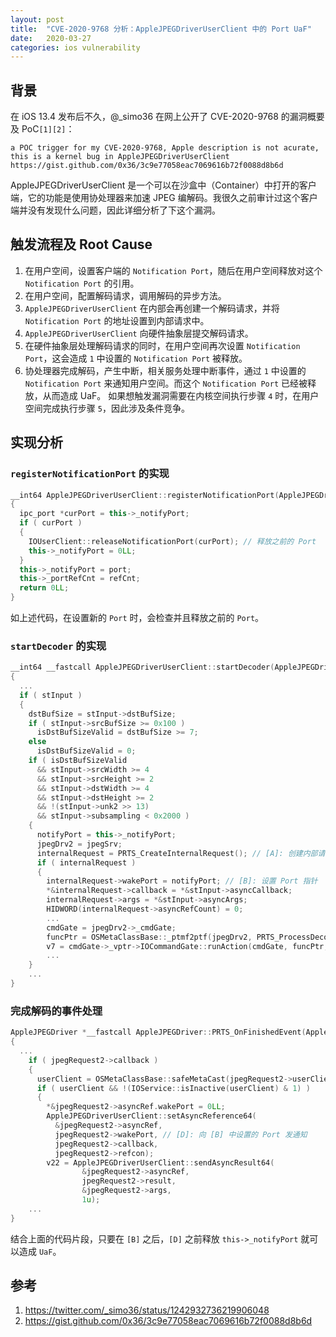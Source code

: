 ```yaml
---
layout: post
title:  "CVE-2020-9768 分析：AppleJPEGDriverUserClient 中的 Port UaF"
date:   2020-03-27
categories: ios vulnerability
---
```


## 背景
在 iOS 13.4 发布后不久，@_simo36 在网上公开了 CVE-2020-9768 的漏洞概要及 PoC`[1][2]`：
```
a POC trigger for my CVE-2020-9768, Apple description is not acurate, this is a kernel bug in AppleJPEGDriverUserClient
https://gist.github.com/0x36/3c9e77058eac7069616b72f0088d8b6d
```
AppleJPEGDriverUserClient 是一个可以在沙盒中（Container）中打开的客户端，它的功能是使用协处理器来加速 JPEG 编解码。我很久之前审计过这个客户端并没有发现什么问题，因此详细分析了下这个漏洞。

## 触发流程及 Root Cause
1. 在用户空间，设置客户端的 `Notification Port`，随后在用户空间释放对这个 `Notification Port` 的引用。
2. 在用户空间，配置解码请求，调用解码的异步方法。
3. `AppleJPEGDriverUserClient` 在内部会再创建一个解码请求，并将 `Notification Port` 的地址设置到内部请求中。
4. `AppleJPEGDriverUserClient` 向硬件抽象层提交解码请求。
5. 在硬件抽象层处理解码请求的同时，在用户空间再次设置 `Notification Port`，这会造成 `1` 中设置的 `Notification Port` 被释放。
6. 协处理器完成解码，产生中断，相关服务处理中断事件，通过 `1` 中设置的 `Notification Port` 来通知用户空间。而这个 `Notification Port` 已经被释放，从而造成 UaF。
如果想触发漏洞需要在内核空间执行步骤 `4` 时，在用户空间完成执行步骤 `5`，因此涉及条件竞争。


## 实现分析
### `registerNotificationPort` 的实现
```c++
__int64 AppleJPEGDriverUserClient::registerNotificationPort(AppleJPEGDriverUserClient *this, ipc_port *port, __int64 portType, int refCnt)
{
  ipc_port *curPort = this->_notifyPort;
  if ( curPort )
  {
    IOUserClient::releaseNotificationPort(curPort); // 释放之前的 Port
    this->_notifyPort = 0LL;
  }
  this->_notifyPort = port;
  this->_portRefCnt = refCnt;
  return 0LL;
}
```
如上述代码，在设置新的 `Port`  时，会检查并且释放之前的 `Port`。

### `startDecoder` 的实现
```c++
__int64 __fastcall AppleJPEGDriverUserClient::startDecoder(AppleJPEGDriverUserClient *this, PRTS_AppleJPEGDriverIOStruct *stInput, PRTS_AppleJPEGDriverIOStruct *stOutput)
{
  ...
  if ( stInput )
  {
    dstBufSize = stInput->dstBufSize;
    if ( stInput->srcBufSize >= 0x100 )
      isDstBufSizeValid = dstBufSize >= 7;
    else
      isDstBufSizeValid = 0;
    if ( isDstBufSizeValid
      && stInput->srcWidth >= 4
      && stInput->srcHeight >= 2
      && stInput->dstWidth >= 4
      && stInput->dstHeight >= 2
      && !(stInput->unk2 >> 13)
      && stInput->subsampling < 0x2000 )
    {
      notifyPort = this->_notifyPort;
      jpegDrv2 = jpegSrv;
      internalRequest = PRTS_CreateInternalRequest(); // [A]: 创建内部请求
      if ( internalRequest )
      {
        internalRequest->wakePort = notifyPort; // [B]: 设置 Port 指针
        *&internalRequest->callback = *&stInput->asyncCallback;
        internalRequest->args = *&stInput->asyncArgs;
        HIDWORD(internalRequest->asyncRefCount) = 0;
		...
        cmdGate = jpegDrv2->_cmdGate;
        funcPtr = OSMetaClassBase::_ptmf2ptf(jpegDrv2, PRTS_ProcessDecodeRequest, 0); // [C]: 将解码请求加入队列
        v7 = cmdGate->_vptr->IOCommandGate::runAction(cmdGate, funcPtr, internalRequest, 0LL, 0LL, 0LL);
        ...
	}
	...
}
```

### 完成解码的事件处理
```c++
AppleJPEGDriver *__fastcall AppleJPEGDriver::PRTS_OnFinishedEvent(AppleJPEGDriver *this, PRTS_JPEGRequest *jpegRequest2, int a3, __int64 a4, char a5)
{
  ...
	if ( jpegRequest2->callback )
	{
	  userClient = OSMetaClassBase::safeMetaCast(jpegRequest2->userClient, &AppleJPEGDriverUserClient::gMetaClass);
	  if ( userClient && !(IOService::isInactive(userClient) & 1) )
	  {
	    *&jpegRequest2->asyncRef.wakePort = 0LL;
	    AppleJPEGDriverUserClient::setAsyncReference64(
	      &jpegRequest2->asyncRef,
	      jpegRequest2->wakePort, // [D]: 向 [B] 中设置的 Port 发通知
	      jpegRequest2->callback,
	      jpegRequest2->refcon);
	    v22 = AppleJPEGDriverUserClient::sendAsyncResult64(
	            &jpegRequest2->asyncRef,
	            jpegRequest2->result,
	            &jpegRequest2->args,
	            1u);
	...
}
```
结合上面的代码片段，只要在 `[B]` 之后，`[D]` 之前释放 `this->_notifyPort` 就可以造成 `UaF`。

## 参考
1. https://twitter.com/_simo36/status/1242932736219906048
2. https://gist.github.com/0x36/3c9e77058eac7069616b72f0088d8b6d